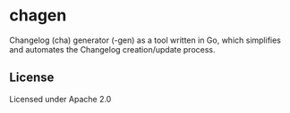 chagen
======

Changelog (cha) generator (-gen) as a tool written in Go, which
simplifies and automates the Changelog creation/update process.

License
-------
Licensed under Apache 2.0
